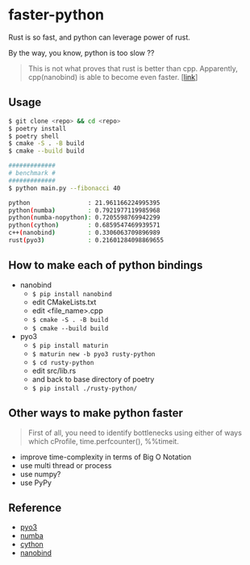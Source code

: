 # faster-python

Rust is so fast, and python can leverage power of rust.

By the way, you know, python is too slow ??

> This is not what proves that rust is better than cpp.
> Apparently, cpp(nanobind) is able to become even faster.
> [[link](https://github.com/terib0l/faster-python/issues/1)]

## Usage

```bash
$ git clone <repo> && cd <repo>
$ poetry install
$ poetry shell
$ cmake -S . -B build
$ cmake --build build

#############
# benchmark #
#############
$ python main.py --fibonacci 40

python                : 21.961166224995395
python(numba)         : 0.7921977119985968
python(numba-nopython): 0.7205598769942299
python(cython)        : 0.6859547469939571
c++(nanobind)         : 0.3306063709896989
rust(pyo3)            : 0.21601284098869655
```

## How to make each of python bindings

* nanobind
  * `$ pip install nanobind`
  * edit CMakeLists.txt
  * edit <file_name>.cpp
  * `$ cmake -S . -B build`
  * `$ cmake --build build`
* pyo3
  * `$ pip install maturin`
  * `$ maturin new -b pyo3 rusty-python`
  * `$ cd rusty-python`
  * edit src/lib.rs
  * and back to base directory of poetry
  * `$ pip install ./rusty-python/`

## Other ways to make python faster

> First of all, you need to identify bottlenecks using either of ways which cProfile, time.perfcounter(), %%timeit.

* improve time-complexity in terms of Big O Notation
* use multi thread or process
* use numpy?
* use PyPy

## Reference

* [pyo3](https://betterprogramming.pub/improving-python-with-rust-ed12bffd2ca4)
* [numba](https://numba.pydata.org/numba-doc/latest/user/5minguide.html)
* [cython](https://www.infoworld.com/article/3648539/faster-python-made-easier-with-cythons-pure-python-mode.html)
* [nanobind](https://nanobind.readthedocs.io/en/latest/index.html)
